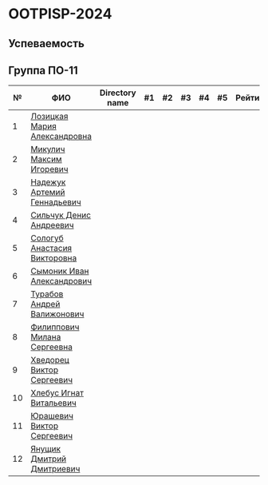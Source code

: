 # OOTPISP-2024

## Успеваемость

## Группа ПО-11

| №   | ФИО |  Directory name  | #1 | #2  | #3  | #4  | #5 | Рейтинг |
| --- | ---| --- | ---| --- | --- | --- | --- | --- |
| 1  | [Лозицкая Мария Александровна](https://github.com/MariLoz)| | | | | | | |
| 2   | [Микулич Максим Игоревич](https://github.com/Perhewz-Hellcat)| | | | | | | |
| 3   | [Надежук Артемий Геннадьевич](https://github.com/Artem646)| | | | | | | |
| 4   | [Сильчук Денис Андреевич](https://github.com/yeazyyy)| | | | | | | |
| 5   | [Сологуб Анастасия Викторовна](https://github.com/nastyasolo)| | | | | | | |
| 6   | [Сымоник Иван Александрович](https://github.com/DOXECEES)| | | | | | | |
| 7   | [Турабов Андрей Валижонович](https://github.com/Andrey-Turabov)| | | | | | | |
| 8   | [Филиппович Милана Сергеевна](https://github.com/miilanafil)| | | | | | | |
| 9   | [Хведорец Виктор Сергеевич](https://github.com/ViktorKhvedorets)| | | | | | | |
| 10  | [Хлебус Игнат Витальевич](https://github.com/ignat121235)| | | | | | | |
| 11  | [Юрашевич Виктор Сергеевич](https://github.com/VictorYrman)| | | | | | | |
| 12  | [Янущик Дмитрий Дмитриевич](https://github.com/DimaYanuschik)| | | | | | | |
